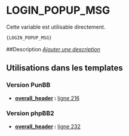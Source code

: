 # LOGIN_POPUP_MSG


Cette variable est utilisable directement.

```html
{LOGIN_POPUP_MSG}
```

##Description
[*Ajouter une description*](https://fa-tvars.appspot.com/var/LOGIN_POPUP_MSG)

## Utilisations dans les templates

### Version PunBB

* __[overall_header](../tpl/var/punbb/overall_header.md#readme) :__ [ligne 216](../tpl/src/punbb/overall_header.tpl#L216)

### Version phpBB2

* __[overall_header](../tpl/var/subsilver/overall_header.md#readme) :__ [ligne 232](../tpl/src/subsilver/overall_header.tpl#L232)